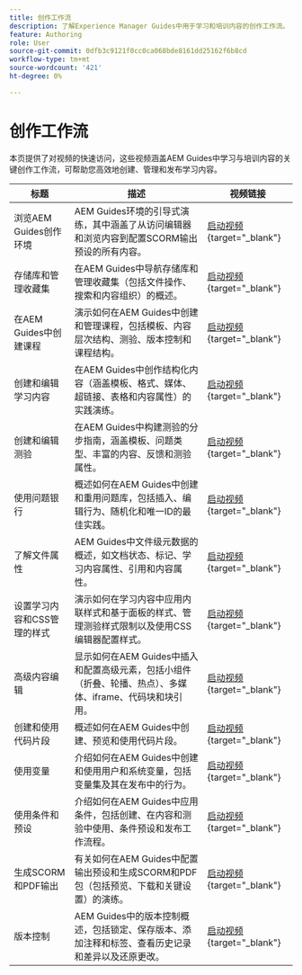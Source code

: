 ```yaml
---
title: 创作工作流
description: 了解Experience Manager Guides中用于学习和培训内容的创作工作流。
feature: Authoring
role: User
source-git-commit: 0dfb3c9121f0cc0ca068bde8161dd25162f6b8cd
workflow-type: tm+mt
source-wordcount: '421'
ht-degree: 0%

---
```


# 创作工作流

本页提供了对视频的快速访问，这些视频涵盖AEM Guides中学习与培训内容的关键创作工作流，可帮助您高效地创建、管理和发布学习内容。

| 标题 | 描述 | 视频链接 |
|-------|-------------|------------|
| 浏览AEM Guides创作环境 | AEM Guides环境的引导式演练，其中涵盖了从访问编辑器和浏览内容到配置SCORM输出预设的所有内容。 | [启动视频](https://video.tv.adobe.com/v/3464836/learning-content-aem-guides){target="_blank"} |
| 存储库和管理收藏集 | 在AEM Guides中导航存储库和管理收藏集（包括文件操作、搜索和内容组织）的概述。 | [启动视频](https://video.tv.adobe.com/v/3464899/aem-guides-learning-content){target="_blank"} |
| 在AEM Guides中创建课程 | 演示如何在AEM Guides中创建和管理课程，包括模板、内容层次结构、测验、版本控制和课程结构。 | [启动视频](https://video.tv.adobe.com/v/3464902/aem-guides-learning-content){target="_blank"} |
| 创建和编辑学习内容 | 在AEM Guides中创作结构化内容（涵盖模板、格式、媒体、超链接、表格和内容属性）的实践演练。 | [启动视频](https://video.tv.adobe.com/v/3464900){target="_blank"} |
| 创建和编辑测验 | 在AEM Guides中构建测验的分步指南，涵盖模板、问题类型、丰富的内容、反馈和测验属性。 | [启动视频](https://video.tv.adobe.com/v/3464903/learning-content-aem-guides){target="_blank"} |
| 使用问题银行 | 概述如何在AEM Guides中创建和重用问题库，包括插入、编辑行为、随机化和唯一ID的最佳实践。 | [启动视频](https://video.tv.adobe.com/v/3464901/learning-content-aem-guides){target="_blank"} |
| 了解文件属性 | AEM Guides中文件级元数据的概述，如文档状态、标记、学习内容属性、引用和内容属性。 | [启动视频](https://video.tv.adobe.com/v/3464898/aem-guides-learning-content){target="_blank"} |
| 设置学习内容和CSS管理的样式 | 演示如何在学习内容中应用内联样式和基于面板的样式、管理测验样式限制以及使用CSS编辑器配置样式。 | [启动视频](https://video.tv.adobe.com/v/3464895/aem-guides-learning-content){target="_blank"} |
| 高级内容编辑 | 显示如何在AEM Guides中插入和配置高级元素，包括小组件（折叠、轮播、热点）、多媒体、iframe、代码块和块引用。 | [启动视频](https://video.tv.adobe.com/v/3464896/aem-guides-learning-content){target="_blank"} |
| 创建和使用代码片段 | 概述如何在AEM Guides中创建、预览和使用代码片段。 | [启动视频](https://video.tv.adobe.com/v/3464897/aem-guides-learning-content){target="_blank"} |
| 使用变量 | 介绍如何在AEM Guides中创建和使用用户和系统变量，包括变量集及其在发布中的行为。 | [启动视频](https://video.tv.adobe.com/v/3464893/learning-content-aem-guides){target="_blank"} |
| 使用条件和预设 | 介绍如何在AEM Guides中应用条件，包括创建、在内容和测验中使用、条件预设和发布工作流程。 | [启动视频](https://video.tv.adobe.com/v/3464894/learning-content-aem-guides){target="_blank"} |
| 生成SCORM和PDF输出 | 有关如何在AEM Guides中配置输出预设和生成SCORM和PDF包（包括预览、下载和关键设置）的演练。 | [启动视频](https://video.tv.adobe.com/v/3464904/aem-guides-learning-content){target="_blank"} |
| 版本控制 | AEM Guides中的版本控制概述，包括锁定、保存版本、添加注释和标签、查看历史记录和差异以及还原更改。 | [启动视频](https://video.tv.adobe.com/v/3464905/aem-guides-learning-content){target="_blank"} |
